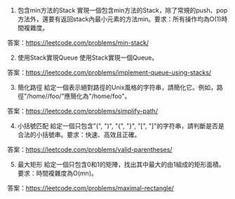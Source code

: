 

1. 包含min方法的Stack
實現一個包含min方法的Stack，除了常規的push、pop方法外，還要有返回stack內最小元素的方法min。要求：所有操作均為O(1)時間複雜度。

答案：https://leetcode.com/problems/min-stack/

2. 使用Stack實現Queue
使用Stack實現一個Queue。

答案：https://leetcode.com/problems/implement-queue-using-stacks/

3. 簡化路徑
給定一個表示絕對路徑的Unix風格的字符串，請簡化它。例如，路徑"/home//foo/"應簡化為"/home/foo"。

答案：https://leetcode.com/problems/simplify-path/

4. 小括號匹配
給定一個只包含"(", ")", "{", "}", "[", "]"的字符串，請判斷是否是合法的小括號串。要求：快速、高效且正確。

答案：https://leetcode.com/problems/valid-parentheses/

5. 最大矩形
給定一個只包含0和1的矩陣，找出其中最大的由1組成的矩形面積。要求：時間複雜度為O(mn)。

答案：https://leetcode.com/problems/maximal-rectangle/